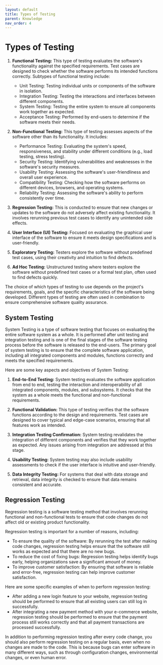 ```yaml
---
layout: default
title: Types of Testing
parent: Knowledge
nav_order: 4
---
```


# Types of Testing

1. **Functional Testing:** This type of testing evaluates the software's functionality against the specified requirements. Test cases are designed to check whether the software performs its intended functions correctly. Subtypes of functional testing include:
   - Unit Testing: Testing individual units or components of the software in isolation.
   - Integration Testing: Testing the interactions and interfaces between different components.
   - System Testing: Testing the entire system to ensure all components work together as expected.
   - Acceptance Testing: Performed by end-users to determine if the software meets their needs.

2. **Non-Functional Testing:** This type of testing assesses aspects of the software other than its functionality. It includes:
   - Performance Testing: Evaluating the system's speed, responsiveness, and stability under different conditions (e.g., load testing, stress testing).
   - Security Testing: Identifying vulnerabilities and weaknesses in the software's security measures.
   - Usability Testing: Assessing the software's user-friendliness and overall user experience.
   - Compatibility Testing: Checking how the software performs on different devices, browsers, and operating systems.
   - Reliability Testing: Assessing the software's ability to perform consistently over time.

3. **Regression Testing:** This is conducted to ensure that new changes or updates to the software do not adversely affect existing functionality. It involves rerunning previous test cases to identify any unintended side effects.

4. **User Interface (UI) Testing:** Focused on evaluating the graphical user interface of the software to ensure it meets design specifications and is user-friendly.

5. **Exploratory Testing:** Testers explore the software without predefined test cases, using their creativity and intuition to find defects.

6. **Ad Hoc Testing:** Unstructured testing where testers explore the software without predefined test cases or a formal test plan, often used to find defects quickly.

The choice of which types of testing to use depends on the project's requirements, goals, and the specific characteristics of the software being developed. Different types of testing are often used in combination to ensure comprehensive software quality assurance.

## System Testing

System Testing is a type of software testing that focuses on evaluating the entire software system as a whole. It is performed after unit testing and integration testing and is one of the final stages of the software testing process before the software is released to the end-users. The primary goal of system testing is to ensure that the complete software application, including all integrated components and modules, functions correctly and meets the specified requirements.

Here are some key aspects and objectives of System Testing:

1. **End-to-End Testing:** System testing evaluates the software application from end to end, testing the interaction and interoperability of all integrated components, modules, and subsystems. It checks that the system as a whole meets the functional and non-functional requirements.

2. **Functional Validation:** This type of testing verifies that the software functions according to the design and requirements. Test cases are designed to cover typical and edge-case scenarios, ensuring that all features work as intended.

3. **Integration Testing Confirmation:** System testing revalidates the integration of different components and verifies that they work together as expected. Any issues arising from integration are addressed at this stage.

4. **Usability Testing:** System testing may also include usability assessments to check if the user interface is intuitive and user-friendly.

5. **Data Integrity Testing:** For systems that deal with data storage and retrieval, data integrity is checked to ensure that data remains consistent and accurate.

## Regression Testing

Regression testing is a software testing method that involves rerunning functional and non-functional tests to ensure that code changes do not affect old or existing product functionality.

Regression testing is important for a number of reasons, including:

* To ensure the quality of the software: By rerunning the test after making code changes, regression testing helps ensure that the software still works as expected and that there are no new bugs.
* To reduce the cost of fixing bugs: Regression testing helps identify bugs early, helping organizations save a significant amount of money.
* To improve customer satisfaction: By ensuring that software is reliable and error-free, regression testing can help improve customer satisfaction.

Here are some specific examples of when to perform regression testing:

* After adding a new login feature to your website, regression testing should be performed to ensure that all existing users can still log in successfully.
* After integrating a new payment method with your e-commerce website, regression testing should be performed to ensure that the payment process still works correctly and that all payment transactions are processed successfully.

In addition to performing regression testing after every code change, you should also perform regression testing on a regular basis, even when no changes are made to the code. This is because bugs can enter software in many different ways, such as through configuration changes, environmental changes, or even human error.